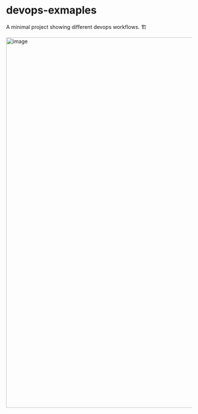 # devops-exmaples
A minimal project showing different devops workflows. 🏗

<img width="1006" alt="image" src="https://user-images.githubusercontent.com/38886930/208009417-59bfc1f8-948f-4693-a5bc-a530b1ecc99a.png">
